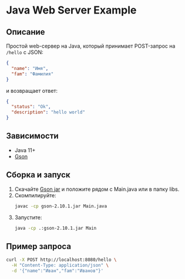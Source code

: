 # Java Web Server Example

## Описание
Простой web-сервер на Java, который принимает POST-запрос на `/hello` с JSON:
```json
{
  "name": "Имя",
  "fam": "Фамилия"
}
```
и возвращает ответ:
```json
{
  "status": "Ok",
  "description": "hello world"
}
```

## Зависимости
- Java 11+
- [Gson](https://github.com/google/gson)

## Сборка и запуск
1. Скачайте [Gson jar](https://repo1.maven.org/maven2/com/google/code/gson/gson/2.10.1/gson-2.10.1.jar) и положите рядом с Main.java или в папку libs.
2. Скомпилируйте:
   ```bash
   javac -cp gson-2.10.1.jar Main.java
   ```
3. Запустите:
   ```bash
   java -cp .:gson-2.10.1.jar Main
   ```

## Пример запроса
```bash
curl -X POST http://localhost:8080/hello \
  -H "Content-Type: application/json" \
  -d '{"name":"Иван","fam":"Иванов"}'
``` 
